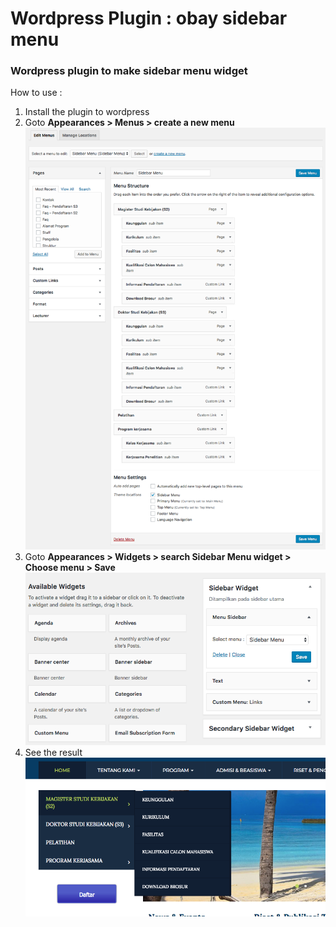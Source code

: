 # Wordpress Plugin : obay sidebar menu
### Wordpress plugin to make sidebar menu widget

How to use :
1. Install the plugin to wordpress
1. Goto **Appearances > Menus > create a new menu**
    ![Create Menus](create_menu.png)
1. Goto **Appearances > Widgets > search Sidebar Menu widget > Choose menu > Save**
    ![Set Widget](setting_widget.png)
1. See the result
    ![Sidebar menu](result.png)
